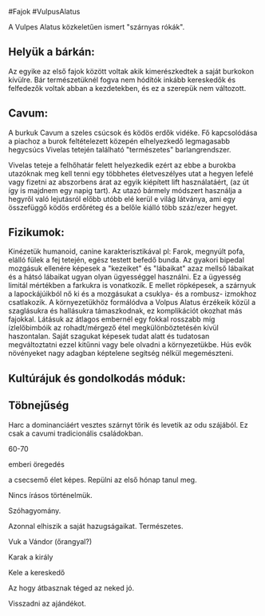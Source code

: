 #Fajok #VulpusAlatus 

A Vulpes Alatus közkeletűen ismert "szárnyas rókák".


## Helyük a bárkán:

Az egyike az első fajok között voltak akik kimerészkedtek a saját burkokon kívülre. Bár természetüknél fogva nem hódítók inkább kereskedők és felfedezők voltak abban a kezdetekben, és ez a szerepük nem változott.

## Cavum:

A burkuk Cavum a szeles csúcsok és ködös erdők vidéke. Fő kapcsolódása a piachoz a burok feltételezett közepén elhelyezkedő legmagasabb hegycsúcs Vivelas tetején található "természetes" barlangrendszer.

Vivelas teteje a felhőhatár felett helyezkedik ezért az ebbe a burokba utazóknak meg kell tenni egy többhetes életveszélyes utat a hegyen lefelé vagy fizetni az abszorbens árat az egyik kiépített lift használatáért, (az út így is majdnem egy napig tart). Az utazó bármely módszert használja a hegyről való lejutásról előbb utóbb elé kerül e világ látványa, ami egy összefüggő ködös erdőréteg és a belőle kiálló több száz/ezer hegyet.
  

## Fizikumok:

Kinézetük humanoid, canine karakterisztikával pl: Farok, megnyúlt pofa, elálló fülek a fej tetején, egész testett befedő bunda. Az gyakori bipedal mozgásuk ellenére képesek a "kezeiket" és "lábaikat" azaz mellső lábaikat és a hátsó lábaikat ugyan olyan ügyességgel használni. Ez a ügyesség limitál mértékben a farkukra is vonatkozik. E mellet röpképesek, a szárnyuk a lapockájúikból nő ki és a mozgásukat a csuklya- és a rombusz- izmokhoz csatlakozik. A környezetükhöz formálódva a Volpus Alatus érzékeik közül a szaglásukra és hallásukra támaszkodnak, ez komplikációt okozhat más fajokkal. Látásuk az átlagos embernél egy fokkal rosszabb míg ízlelőbimbóik az rohadt/mérgező étel megkülönböztetésén kívül haszontalan. Saját szagukat képesek tudat alatt és tudatosan megváltoztatni ezzel kitűnni vagy bele olvadni a környezetükbe. Hús evők növényeket nagy adagban képtelene segítség nélkül megemészteni.

  
  

## Kultúrájuk és gondolkodás móduk:

  
  

## Töbnejűség

Harc a dominanciáért vesztes szárnyt törik és levetik az odu szájából. Ez csak a cavumi tradicionális családokban.

60-70

emberi öregedés

a csecsemő élet képes. Repülni az első hónap tanul meg.

Nincs írásos történelmük.

Szóhagyomány.

Azonnal elhiszik a saját hazugságaikat. Természetes.

Vuk a Vándor (őrangyal?)

Karak a király

Kele a kereskedő
  

Az hogy átbasznak téged az neked jó.

Visszadni az ajándékot.
